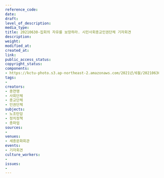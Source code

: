 ```yaml
---
reference_code: 
date: 
draft: 
level_of_description: 
media_type: 
title: 20210630-집회의 자유를 보장하라. 시민사회종교인권단체 기자회견
description: 
weight: 
modified_at: 
created_at: 
link: 
public_access_status: 
copyright_status: 
components:
- https://kctu-photo.s3.ap-northeast-2.amazonaws.com/2021년/6월/20210630-집회의+자유를+보장하라.+시민사회종교인권단체+기자회견/_1D20031.jpg
tags:
- 
creators:
- 총연맹
- 사회단체
- 종교단체
- 인권단체
subjects:
- 노조탄압
- 정치정책
- 총파업
sources:
- 
venues:
- 세종문화회관
events:
- 기자회견
culture_workers:
- 
issues:
- 
---
```

